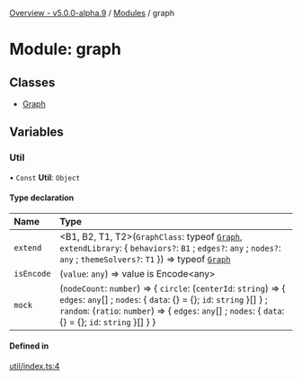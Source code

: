 [Overview - v5.0.0-alpha.9](../README.md) / [Modules](../modules.md) / graph

# Module: graph

## Classes

- [Graph](../classes/graph-Graph.md)

## Variables

### Util

• `Const` **Util**: `Object`

#### Type declaration

| Name | Type |
| :------ | :------ |
| `extend` | <B1, B2, T1, T2\>(`GraphClass`: typeof [`Graph`](../classes/graph-Graph.md), `extendLibrary`: { `behaviors?`: `B1` ; `edges?`: `any` ; `nodes?`: `any` ; `themeSolvers?`: `T1`  }) => typeof [`Graph`](../classes/graph-Graph.md) |
| `isEncode` | (`value`: `any`) => value is Encode<any\> |
| `mock` | (`nodeCount`: `number`) => { `circle`: (`centerId`: `string`) => { `edges`: `any`[] ; `nodes`: { `data`: {} = {}; `id`: `string`  }[]  } ; `random`: (`ratio`: `number`) => { `edges`: `any`[] ; `nodes`: { `data`: {} = {}; `id`: `string`  }[]  }  } |

#### Defined in

[util/index.ts:4](https://github.com/antvis/G6/blob/1eda86a093/packages/g6/src/util/index.ts#L4)
